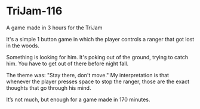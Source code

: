 # TriJam-116
A game made in 3 hours for the TriJam

It's a simple 1 button game in which the player controls a ranger that got lost in the woods. 

Something is looking for him. It's poking out of the ground, trying to catch him. You have to get out of there before night fall.

The theme was: "Stay there, don't move." My interpretation is that whenever the player presses space to stop the ranger, those are the exact thoughts that go through his mind.

It’s not much, but enough for a game made in 170 minutes.
